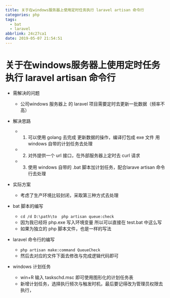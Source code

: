 ```yaml
---
title: 关于在windows服务器上使用定时任务执行 laravel artisan 命令行
categories: php
tags:
  - bat
  - laravel
abbrlink: 24c27ca1
date: 2019-05-07 21:54:51
---
```

# 关于在windows服务器上使用定时任务执行 laravel artisan 命令行
- 需解决的问题
    - 公司windows 服务器上 的 laravel 项目需要定时去更新一批数据（频率不高）

- 解决思路 
    - 1. 可以使用 golang 去完成 更新数据的操作，编译打包成 exe 文件 用windows 自带的计划任务去处理
    - 2. 对外提供一个 url 接口，在外部服务器上定时去 curl 请求
    - 3. 使用 windows 自带的 .bat 脚本加计划任务，配合larave artisan 命令行去处理

- 实际方案
    - 考虑了生产环境比较封闭，采取第三种方式去处理

- bat 脚本的编写
    - `cd /d D:\path\to  php artisan queue:check`
    - 因为我已经将 php.exe 写入环境变量 所以可以直接在 test.bat 中这么写
    - 如果为独立的 php 脚本文件，也是一样的写法

- laravel 命令行的编写
    - `php artisan make:command QueueCheck`
    - 然后去对应的文件下面去修改与完成逻辑代码即可

- windows 计划任务
    - win+R 输入 taskschd.msc 即可使用图形化的计划任务表
    - 新增计划任务，选择执行频次与触发时机，最后要记得改为管理员权限去执行，
